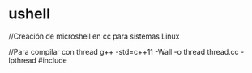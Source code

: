 # ushell
//Creación de microshell en cc para sistemas Linux

//Para compilar con thread
g++ -std=c++11 -Wall -o thread thread.cc -lpthread 
 #include <cstddef>

